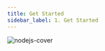 ```yaml
---
title: Get Started
sidebar_label: 1. Get Started
---
```


<Img src='https://cosmos-x.oss-cn-hangzhou.aliyuncs.com/nodejs-cover.png' alt='nodejs-cover'/>
